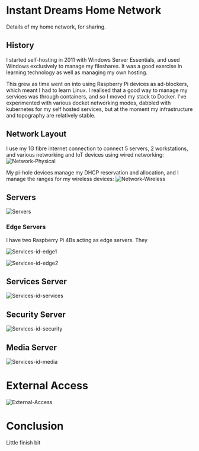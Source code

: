 # Instant Dreams Home Network

Details of my home network, for sharing.


## History

I started self-hosting in 2011 with Windows Server Essentials, and used Windows exclusively to manage my fileshares. It was a good exercise in learning technology as well as managing my own hosting.

This grew as time went on into using Raspberry Pi devices as ad-blockers, which meant I had to learn Linux. I realised that a good way to manage my services was through containers, and so I moved my stack to Docker. I've experimented with various docket networking modes, dabbled with kubernetes for my self hosted services, but at the moment my infrastructure and topography are relatively stable.


## Network Layout

I use my 1G fibre internet connection to connect 5 servers, 2 workstations, and various networking and IoT devices using wired networking:
![Network-Physical](assets/id-network-2023-Network-Physical.png)

My pi-hole devices manage my DHCP reservation and allocation, and I manage the ranges for my wireless devices:
![Network-Wireless](assets/id-network-2023-Network-Wireless.png)


## Servers

![Servers](assets/id-network-2023-Servers.png)


### Edge Servers

I have two Raspberry Pi 4Bs acting as edge servers. They 

![Services-id-edge1](assets/id-network-2023-Services-91-id-edge1.png)


![Services-id-edge2](assets/id-network-2023-Services-92-id-edge2.png)


## Services Server

![Services-id-services](assets/id-network-2023-Services-93-id-services-sanitised.png)


## Security Server

![Services-id-security](assets/id-network-2023-Services-94-id-security.png)


## Media Server

![Services-id-media](assets/id-network-2023-Services-95-id-media.png)



# External Access

![External-Access](assets/id-network-2023-External-Access.png)


# Conclusion

Little finish bit
